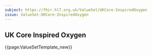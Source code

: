 ```yaml
---
subject: https://fhir.hl7.org.uk/ValueSet/UKCore-InspiredOxygen
issue: ValueSet-UKCore-InspiredOxygen
---
```

## UK Core Inspired Oxygen

{{page:ValueSetTemplate_new}}
